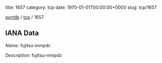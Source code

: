title: 1657
category: tcp
date: 1970-01-01T00:00:00+0000
slug: tcp/1657

[portdb](/) / [tcp](/category/tcp.html) / 1657


## IANA Data

_Name:_ fujitsu-mmpdc

_Description:_ fujitsu-mmpdc

